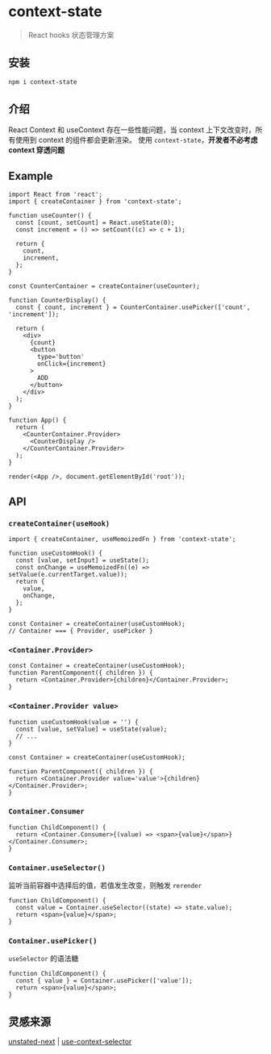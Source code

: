 # context-state

> React hooks 状态管理方案

## 安装

```bash
npm i context-state
```

## 介绍

React Context 和 useContext 存在一些性能问题，当 context 上下文改变时，所有使用到 context 的组件都会更新渲染。
使用 `context-state`，**开发者不必考虑 context 穿透问题**

## Example

```tsx
import React from 'react';
import { createContainer } from 'context-state';

function useCounter() {
  const [count, setCount] = React.useState(0);
  const increment = () => setCount((c) => c + 1);

  return {
    count,
    increment,
  };
}

const CounterContainer = createContainer(useCounter);

function CounterDisplay() {
  const { count, increment } = CounterContainer.usePicker(['count', 'increment']);

  return (
    <div>
      {count}
      <button
        type='button'
        onClick={increment}
      >
        ADD
      </button>
    </div>
  );
}

function App() {
  return (
    <CounterContainer.Provider>
      <CounterDisplay />
    </CounterContainer.Provider>
  );
}

render(<App />, document.getElementById('root'));
```

## API

### `createContainer(useHook)`

```tsx
import { createContainer, useMemoizedFn } from 'context-state';

function useCustomHook() {
  const [value, setInput] = useState();
  const onChange = useMemoizedFn((e) => setValue(e.currentTarget.value));
  return {
    value,
    onChange,
  };
}

const Container = createContainer(useCustomHook);
// Container === { Provider, usePicker }
```

### `<Container.Provider>`

```tsx
const Container = createContainer(useCustomHook);
function ParentComponent({ children }) {
  return <Container.Provider>{children}</Container.Provider>;
}
```

### `<Container.Provider value>`

```tsx
function useCustomHook(value = '') {
  const [value, setValue] = useState(value);
  // ...
}

const Container = createContainer(useCustomHook);

function ParentComponent({ children }) {
  return <Container.Provider value='value'>{children}</Container.Provider>;
}
```

### `Container.Consumer`

```tsx
function ChildComponent() {
  return <Container.Consumer>{(value) => <span>{value}</span>}</Container.Consumer>;
}
```

### `Container.useSelector()`

监听当前容器中选择后的值，若值发生改变，则触发 `rerender`

```tsx
function ChildComponent() {
  const value = Container.useSelector((state) => state.value);
  return <span>{value}</span>;
}
```

### `Container.usePicker()`

`useSelector` 的语法糖

```tsx
function ChildComponent() {
  const { value } = Container.usePicker(['value']);
  return <span>{value}</span>;
}
```

## 灵感来源

[unstated-next](https://github.com/jamiebuilds/unstated-next) | [use-context-selector](https://github.com/dai-shi/use-context-selector)
